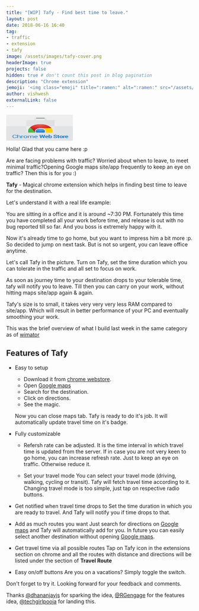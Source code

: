 ```yaml
---
title: "[WIP] Tafy - Find best time to leave."
layout: post
date: 2018-06-16 16:40
tag: 
- traffic
- extension
- tafy
image: /assets/images/tafy-cover.png
headerImage: true
projects: false
hidden: true # don't count this post in blog pagination
description: "Chrome extension"
jemoji: '<img class="emoji" title=":ramen:" alt=":ramen:" src="/assets/images/leave.png" height="20" width="20" align="absmiddle">'
author: vishwesh
externalLink: false
---
```


<a href="http://bit.ly/tafy" target="_blank">
  <img width="180" height="70" border="0" align="center"  src="/assets/images/chromewebstore.jpg"/>
</a>

Holla! Glad that you came here :p

Are are facing problems with traffic? Worried about when to leave, to meet minimal traffic?Opening Google maps site/app frequently to keep an eye on traffic? Then this is for you :)

**Tafy** - Magical chrome extension which helps in finding best time to leave for the destination.

Let's understand it with a real life example:

You are sitting in a office and it is around ~7:30 PM. Fortunately this time you have completed all your work before time, and release is out with no bug reported till so far. And you boss is extremely happy with it.

Now it's already time to go home, but you want to impress him a bit more :p. So decided to jump on next task. But is not so urgent, you can leave office anytime.

Let's call Tafy in the picture. Turn on Tafy, set the time duration which you can tolerate in the traffic and all set to focus on work.

As soon as journey time to your destination drops to your tolerable time, tafy will notify you to leave. Till then you can carry on your work, without hitting maps site/app again & again.

Tafy's size is to small, it takes very very very less RAM compared to site/app. Which will result in better performance of your PC and eventually smoothing your work.

This was the brief overview of what I build last week in the same category as of [wimator](./wimator)

## Features of Tafy

- Easy to setup

  - Download it from [chrome webstore](http://bit.ly/tafy).
  - Open [Google maps](http://bit.ly/v-maps)
  - Search for the destination.
  - Click on directions.
  - See the magic.

  Now you can close maps tab. Tafy is ready to do it's job.
  It will automatically update travel time on it's badge.

- Fully customizable

  - Refersh rate can be adjusted.
    It is the time interval in which travel time is updated from the server.
    If in case you are not very keen to go home, you can increase refresh rate. Just to keep an eye on traffic. Otherwise reduce it.

  - Set your travel mode
    You can select your travel mode (driving, walking, cycling or transit). Tafy will fetch travel time according to it. Changing travel mode is too simple, just tap on respective radio buttons.

- Get notified when travel time drops to
  Set the time duration in which you are ready to travel. And Tafy will notify you if time drops to that.

- Add as much routes you want
  Just search for directions on [Google maps](http://bit.ly/v-maps) and Tafy will automatically add for you. In future you can easily select another destination without opening [Google maps](http://bit.ly/v-maps).

- Get travel time via all possible routes
  Tap on Tafy icon in the extensions section on chrome and all the routes with distance and directions will be listed under the section of **Travel Route**

- Easy on/off buttons
  Are you on a vacations? Simply toggle the switch.

Don't forget to try it. Looking forward for your feedback and comments.

Thanks [@dhananjayjs](http://bit.ly/d-in-linkedin) for sparking the idea, [@RGengage](http://bit.ly/r-in-linkedin) for the features idea, [@techgirlpooja](http://bit.ly/p-in-linkedin) for landing this.
